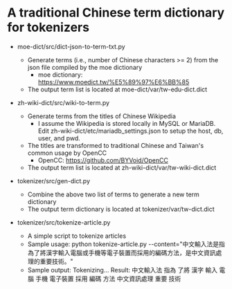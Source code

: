 A traditional Chinese term dictionary for tokenizers
====================================================

* moe-dict/src/dict-json-to-term-txt.py
  - Generate terms (i.e., number of Chinese characters >= 2) from the json file compiled by the moe dictionary
    - moe dictionary: https://www.moedict.tw/%E5%89%97%E6%BB%85
  - The output term list is located at moe-dict/var/tw-edu-dict.dict
  
* zh-wiki-dict/src/wiki-to-term.py
  - Generate terms from the titles of Chinese Wikipedia
    - I assume the Wikipedia is stored locally in MySQL or MariaDB.  Edit zh-wiki-dict/etc/mariadb_settings.json to setup the host, db, user, and pwd.
  - The titles are transformed to traditional Chinese and Taiwan's common usage by OpenCC
    - OpenCC: https://github.com/BYVoid/OpenCC
  - The output term list is located at zh-wiki-dict/var/tw-wiki-dict.dict
  
* tokenizer/src/gen-dict.py
  - Combine the above two list of terms to generate a new term dictionary
  - The output term dictionary is located at tokenizer/var/tw-dict.dict
  
* tokenizer/src/tokenize-article.py
  - A simple script to tokenize articles
  - Sample usage: 
    python tokenize-article.py --content="中文輸入法是指為了將漢字輸入電腦或手機等電子裝置而採用的編碼方法，是中文資訊處理的重要技術。"
  - Sample output:
    Tokenizing...
    Result:
    中文輸入法
    指為
    了將
    漢字
    輸入
    電腦
    手機
    電子裝置
    採用
    編碼
    方法
    中文資訊處理
    重要
    技術

